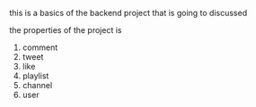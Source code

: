 this is a basics of the backend project that is going to discussed

the properties of the project is 

1. comment
2. tweet
3. like
4. playlist
5. channel
6. user

